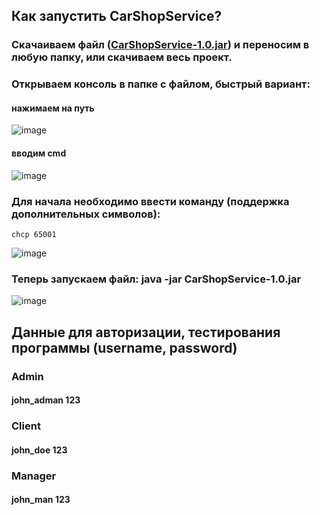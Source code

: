 ## Как запустить CarShopService?

### Скачаиваем файл ([CarShopService-1.0.jar](https://github.com/GitLobanov/Ylab-Java-Intensive/blob/hw1/CarShopService/out/CarShopService-1.0.jar)) и переносим в любую папку, или скачиваем весь проект.
### Открываем консоль в папке с файлом, быстрый вариант:
#### нажимаем на путь
![image](https://github.com/user-attachments/assets/9169101e-322d-4838-9ada-0005082ae8d2)
#### вводим cmd
![image](https://github.com/user-attachments/assets/02a26e56-044e-4c5b-98da-ecf2df4c4dbd)
### Для начала необходимо ввести команду (поддержка дополнительных символов): 
`chcp 65001`

![image](https://github.com/user-attachments/assets/79e8c276-cb51-4383-a95f-a1fffd9f13b9)
### Теперь запускаем файл: java -jar CarShopService-1.0.jar
![image](https://github.com/user-attachments/assets/11072b37-5fe2-451d-ac82-e2ae3cbf1c19)

## Данные для авторизации, тестирования программы (username, password)

### Admin
#### john_adman 123
### Client
#### john_doe 123
### Manager
#### john_man 123
